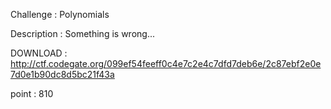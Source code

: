 Challenge : Polynomials

Description :
Something is wrong...

DOWNLOAD :
http://ctf.codegate.org/099ef54feeff0c4e7c2e4c7dfd7deb6e/2c87ebf2e0e7d0e1b90dc8d5bc21f43a

point : 810
